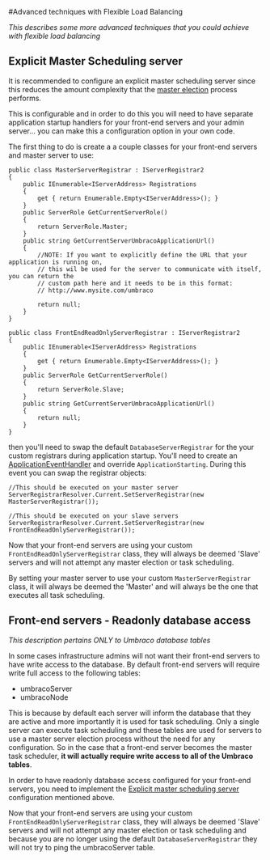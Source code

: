 #Advanced techniques with Flexible Load Balancing

_This describes some more advanced techniques that you could achieve with flexible load balancing_

## Explicit Master Scheduling server

It is recommended to configure an explicit master scheduling server since this reduces the amount 
complexity that the [master election](flexible.md#scheduling-and-master-election) process performs.

This is configurable and in order to do this you will need to have separate application startup handlers
for your front-end servers and your admin server... you can make this a configuration option in your own code.

The first thing to do is create a a couple classes for your front-end servers and master server to use:

	public class MasterServerRegistrar : IServerRegistrar2
	{
		public IEnumerable<IServerAddress> Registrations
		{
			get { return Enumerable.Empty<IServerAddress>(); }
		}
		public ServerRole GetCurrentServerRole()
		{
			return ServerRole.Master;
		}
		public string GetCurrentServerUmbracoApplicationUrl()
		{
			//NOTE: If you want to explicitly define the URL that your application is running on,
			// this wil be used for the server to communicate with itself, you can return the 
			// custom path here and it needs to be in this format:
			// http://www.mysite.com/umbraco

			return null;
		}
	}

	public class FrontEndReadOnlyServerRegistrar : IServerRegistrar2
	{
		public IEnumerable<IServerAddress> Registrations
		{
			get { return Enumerable.Empty<IServerAddress>(); }
		}        
		public ServerRole GetCurrentServerRole()
		{
			return ServerRole.Slave;
		}        
		public string GetCurrentServerUmbracoApplicationUrl()
		{
			return null;
		}
	}

then you'll need to swap the default `DatabaseServerRegistrar` for the your custom registrars during application startup.
You'll need to create an [ApplicationEventHandler](/Documentation/Reference/Events/Application-Startup) and override `ApplicationStarting`. 
During this event you can swap the registrar objects:

	//This should be executed on your master server
	ServerRegistrarResolver.Current.SetServerRegistrar(new MasterServerRegistrar());

	//This should be executed on your slave servers
	ServerRegistrarResolver.Current.SetServerRegistrar(new FrontEndReadOnlyServerRegistrar());

Now that your front-end servers are using your custom `FrontEndReadOnlyServerRegistrar` class, they will always be deemed 'Slave' servers and will not 
attempt any master election or task scheduling.

By setting your master server to use your custom `MasterServerRegistrar` class, it will always be deemed the 'Master' and will always be the one that 
executes all task scheduling.

## Front-end servers - Readonly database access

_This description pertains ONLY to Umbraco database tables_

In some cases infrastructure admins will not want their front-end servers to have write access to the database. 
By default front-end servers will require write full access to the following tables:

* umbracoServer
* umbracoNode

This is because by default each server will inform the database that they are active and more importantly it is
used for task scheduling. Only a single server can execute task scheduling and these tables are used for servers 
to use a master server election process without the need for any configuration. So in the case that a front-end
server becomes the master task scheduler, **it will actually require write access to all of the Umbraco tables**.

In order to have readonly database access configured for your front-end servers, you need to implement 
the [Explicit master scheduling server](#explicit-master-scheduling-server) configuration mentioned above.

Now that your front-end servers are using your custom `FrontEndReadOnlyServerRegistrar` class, they will always be deemed 'Slave' servers and will not 
attempt any master election or task scheduling and because you are no longer using the default `DatabaseServerRegistrar` they will not try to ping
the umbracoServer table.
